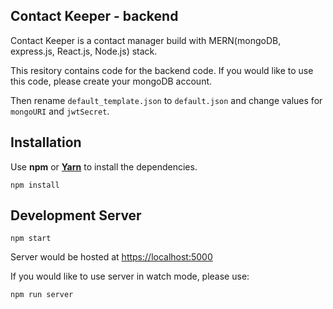 ## Contact Keeper - backend

Contact Keeper is a contact manager build with MERN(mongoDB, express.js, React.js, Node.js) stack.

This resitory contains code for the backend code. If you would like to use this code, please create your mongoDB account.

Then rename `default_template.json` to `default.json` and change values for `mongoURI` and `jwtSecret`.

## Installation

Use **npm** or **[Yarn](https://yarnpkg.com/en/)** to install the dependencies.

```
npm install
```

## Development Server

```
npm start
```

Server would be hosted at [https://localhost:5000](https://localhost:5000)

If you would like to use server in watch mode, please use:

```
npm run server
```
